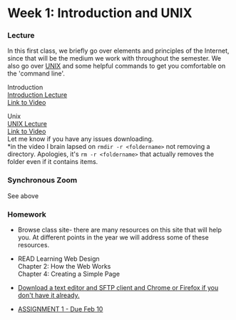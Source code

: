 # Week 1: Introduction and UNIX

### Lecture

In this first class, we briefly go over elements and principles of the Internet, since that will be the medium we work with throughout the semester. We also go over [UNIX](/unix) and some helpful commands to get you comfortable on the 'command line'.

Introduction\
[Introduction Lecture](https://onetimeuser.github.io/intro-web-comp-principles/week-1/intro.pdf)\
[Link to Video](https://nyu.zoom.us/rec/play/B__S-MLcyUF2RHP7ZmvbNWN0B3O8jXME-q9okoXnGe1HztH9sdOaZr1yjein5RcCwE5--jeqWakvIU9T.MwYgzI7-WxAC_HNM)

Unix\
[UNIX Lecture](https://onetimeuser.github.io/intro-web-comp-principles/week-1/unix.pdf)\
[Link to Video](https://nyu.zoom.us/rec/play/DVM4ogWINMls5V3Z4F09ReklvOLp--cA105TgKM9mGM7UGuODFHK9EFb6zNvKMBMpPIC8hppfXvDafFS.b-ucCcUqQeT9egsE)\
Let me know if you have any issues downloading.\
*in the video I brain lapsed on `rmdir -r <foldername>` not removing a directory. Apologies, it's `rm -r <foldername>` that actually removes the folder even if it contains items. 

### Synchronous Zoom
See above

### Homework
- Browse class site- there are many resources on this site that will help you. At different points in the year we will address some of these resources.

- READ Learning Web Design\
    Chapter 2: How the Web Works\
    Chapter 4: Creating a Simple Page

- [Download a text editor and SFTP client and Chrome or Firefox if you don't have it already.](/links)

- [ASSIGNMENT 1 - Due Feb 10](/assignments)
